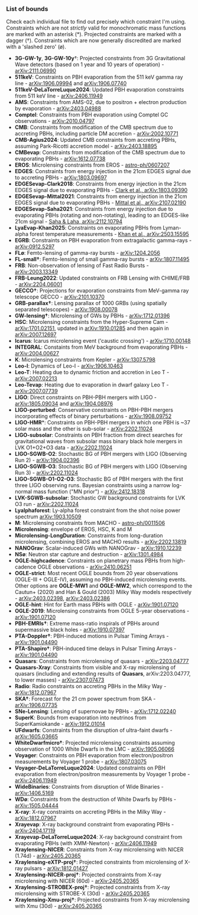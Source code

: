 ### List of bounds

Check each individual file to find out precisely which constraint I'm using.
Constraints which are not *strictly* valid for monochromatic mass functions are marked with an asterisk (*). Projected constraints are marked with a dagger (†). Constraints which are now generally discredited are marked with a 'slashed zero' (ø).

- **3G-GW-1y**, **3G-GW-10y**†: Projected constraints from 3G Gravitational Wave detectors (based on 1 year and 10 years of operation) - [arXiv:2111.06990](https://arxiv.org/abs/2111.06990)  
- **511keV**: Constraints on PBH evaporation from the 511 keV gamma ray line - [arXiv:1906.09994](https://arxiv.org/abs/1906.09994) and [arXiv:1906.07740](https://arxiv.org/abs/1906.07740) 
- **511keV-DeLaTorreLuque2024**: Updated PBH evaporation constraints from 511 keV line - [arXiv:2406.11949](https://arxiv.org/abs/2406.11949)  
- **AMS**: Constraints from AMS-02, due to positron + electron production by evaporation - [arXiv:2403.04988](https://arxiv.org/abs/2403.04988)  
- **Comptel**: Constraints from PBH evaporation using Comptel GC observations - [arXiv:2010.04797](https://arxiv.org/abs/2010.04797)  
- **CMB**: Constraints from modification of the CMB spectrum due to accreting PBHs, including particle DM accretion - [arXiv:2002.10771](https://arxiv.org/abs/2002.10771) 
- **CMB-Agius2024**: Updated CMB constraints from accreting PBHs, assuming Park-Ricotti accretion model - [arXiv:2403.18895](https://arxiv.org/abs/2403.18895)  
- **CMBevap**: Constraints from modification of the CMB spectrum due to evaporating PBHs - [arXiv:1612.07738](https://arxiv.org/abs/1612.07738)
- **EROS**: Microlensing constraints from EROS - [astro-ph/0607207](https://arxiv.org/abs/astro-ph/0607207)  
- **EDGES**: Constraints from energy injection in the 21cm EDGES signal due to accreting PBHs - [arXiv:1803.09697](https://arxiv.org/abs/1803.09697)  
- **EDGESevap-Clark2018**: Constraints from energy injection in the 21cm EDGES signal due to evaporating PBHs - [Clark et al., arXiv:1803.09390](https://arxiv.org/abs/1803.09390)  
- **EDGESevap-Mittal2021**: Constraints from energy injection in the 21cm EDGES signal due to evaporating PBHs - [Mittal et al., arXiv:2107.02190](https://arxiv.org/abs/2107.02190)
- **EDGESevap-Saha2021**: Constraints from energy injection due to evaporating PBHs (rotating and non-rotating), leading to an EDGES-like 21cm signal - [Saha & Laha, arXiv:2112.10794](https://arxiv.org/abs/2112.10794)  
- **LyaEvap-Khan2025**: Constraints on evaporating PBHs from Lyman-alpha forest temperature measurements - [Khan et al., arXiv:2503.15595](https://arxiv.org/abs/2503.15595)
- **EGRB**: Constraints on PBH evaporation from extragalactic gamma-rays - [arXiv:0912.5297](https://arxiv.org/abs/0912.5297)  
- **FLø**: Femto-lensing of gamma-ray bursts - [arXiv:1204.2056](https://arxiv.org/abs/1204.2056)  
- **FL-small†**: Femto-lensing of small gamma-ray bursts - [arXiv:1807.11495](https://arxiv.org/abs/1807.11495)  
- **FRB**: Non-observation of lensing of Fast Radio Bursts - [arXiv:2003.13349](https://arxiv.org/abs/2003.13349)
- **FRB-Leung2022**: Updated constraints on FRB Lensing with CHIME/FRB - [arXiv:2204.06001](https://arxiv.org/abs/2204.06001)  
- **GECCO†**: Projections for evaporation constraints from MeV-gamma ray telescope GECCO - [arXiv:2101.10370](https://arxiv.org/abs/2101.10370)
- **GRB-parallax†**: Lensing parallax of 1000 GRBs (using spatially separated telescopes) - [arXiv:1908.00078](https://arxiv.org/abs/1908.00078)  
- **GW-lensing†**: Microlensing of GWs by PBHs - [arXiv:1712.01396](https://arxiv.org/abs/1712.01396)  
- **HSC**: Microlensing constraints from the Hyper-Supreme Cam - [arXiv:1701.02151](https://arxiv.org/abs/1701.02151), updated in [arXiv:1910.01285](https://arxiv.org/abs/1910.01285) and then again in [arXiv:2007.12697](https://arxiv.org/abs/2007.12697) 
- **Icarus**: Icarus microlensing event ('caustic crossing') - [arXiv:1710.00148](https://arxiv.org/abs/1710.00148)  
- **INTEGRAL**: Constaints from MeV background from evaporating PBHs - [arXiv:2004.00627](https://arxiv.org/abs/2004.00627)  
- **K**: Microlensing constraints from Kepler - [arXiv:1307.5798](https://arxiv.org/abs/1307.5798)  
- **Leo-I**: Dynamics of Leo-I -  [arXiv:1906.10463](https://arxiv.org/abs/1906.10463)  
- **Leo-T**: Heating due to dynamic friction and accretion in Leo T - [arXiv:2007.02213](https://arxiv.org/abs/2007.02213)  
- **Leo-Tevap**: Heating due to evaporation in dwarf galaxy Leo T - [arXiv:2007.07739](https://arxiv.org/abs/2007.07739)  
- **LIGO**: Direct constraints on PBH-PBH mergers with LIGO - [arXiv:1805.09034](https://arxiv.org/abs/1805.09034) and [arXiv:1904.08976](https://arxiv.org/abs/1904.08976)  
- **LIGO-perturbed**: Conservative constraints on PBH-PBH mergers incorporating effects of binary perturbations - [arXiv:1908.09752](https://arxiv.org/abs/1908.09752)  
- **LIGO-HMR***: Constraints on PBH-PBH mergers in which one PBH is ~37 solar mass and the other is sub-solar - [arXiv:2202.11024](https://arxiv.org/abs/2202.11024) 
- **LIGO-subsolar**: Constraints on PBH fraction from direct searches for gravitational waves from subsolar mass binary black hole mergers in LVK O1+O2+O3 data - [arXiv:2202.11024](https://arxiv.org/abs/2202.11024)
- **LIGO-SGWB-O2**: Stochastic BG of PBH mergers with LIGO (Observing Run 2) - [arXiv:1904.02396](https://arxiv.org/abs/1904.02396)
- **LIGO-SGWB-O3**: Stochastic BG of PBH mergers with LIGO (Observing Run 3) - [arXiv:2202.11024](https://arxiv.org/abs/2202.11024)  
- **LIGO-SGWB-O1-O2-O3**: Stochastic BG of PBH mergers with the first three LIGO observing runs. Bayesian constraints using a narrow log-normal mass function ("MN prior") - [arXiv:2412.18318](https://arxiv.org/abs/2412.18318)  
- **LVK-SGWB-subsolar**: Stochastic GW background constraints for LVK O3 run - [arXiv:2202.11024](https://arxiv.org/abs/2202.11024)  
- **Lyalphaforest**: Ly-alpha forest constraint from the shot noise power spectrum [arXiv:1903.10509](https://arxiv.org/abs/1903.10509)  
- **M**: Microlensing constraints from MACHO - [astro-ph/0011506](https://arxiv.org/abs/astro-ph/0011506)  
- **Microlensing**: envelope of EROS, HSC, K and M  
- **Microlensing-LongDuration**: Constraints from long-duration microlensing, combining EROS and MACHO results - [arXiv:2202.13819](https://arxiv.org/abs/2202.13819)  
- **NANOGrav**: Scalar-induced GWs with NANOGrav - [arXiv:1910.12239](https://arxiv.org/abs/1910.12239)
- **NSø**: Neutron star capture and destruction - [arXiv:1301.4984](https://arxiv.org/abs/1301.4984)  
- **OGLE-highcadence**: Constraints on planetrary mass PBHs from high-cadence OGLE observations - [arXiv:2410.06251](https://arxiv.org/pdf/2410.06251)  
- **OGLE-strict**: Most recent OGLE bounds from 20 year observations (OGLE-III + OGLE-IV), assuming no PBH-induced microlensing events. Other options are **OGLE-MW1** and **OGLE-MW2**, which correspond to the Cautun+ (2020) and Han & Gould (2003) Milky Way models respectively - [arXiv:2403.02398](https://arxiv.org/abs/2403.02398), [arXiv:2403.02386](https://arxiv.org/abs/2403.02386)
- **OGLE-hint**: Hint for Earth mass PBHs with OGLE - [arXiv:1901.07120](https://arxiv.org/abs/1901.07120)
- **OGLE-2019**: Microlensing constraints from OGLE 5-year observations - [arXiv:1901.07120](https://arxiv.org/abs/1901.07120)  
- **PBH-EMRIs†**: Extreme mass-ratio inspirals of PBHs around supermassive black holes - [arXiv:1910.07397](https://arxiv.org/abs/1910.07397)  
- **PTA-Doppler†**: PBH-induced motions in Pulsar Timing Arrays - [arXiv:1901.04490](https://arxiv.org/abs/1901.04490)  
- **PTA-Shapiro†**: PBH-induced time delays in Pulsar Timing Arrays - [arXiv:1901.04490](https://arxiv.org/abs/1901.04490)  
- **Quasars**: Constraints from microlensing of quasars - [arXiv:2203.04777](https://arxiv.org/abs/2203.04777)
- **Quasars-Xray**: Constraints from visible and X-ray microlensing of quasars (including and extending results of **Quasars**, arXiv:2203.04777, to lower masses) - [arXiv:2307.07473](https://arxiv.org/abs/2307.07473)  
- **Radio**: Radio constraints on accreting PBHs in the Milky Way - [arXiv:1812.07967](https://arxiv.org/abs/1812.07967)  
- **SKA†**: Forecast for the 21 cm power spectrum from SKA - [arXiv:1906.07735](https://arxiv.org/abs/1906.07735)  
- **SNe-Lensing**: Lensing of supernovae by PBHs - [arXiv:1712.02240](https://arxiv.org/abs/1712.02240)  
- **SuperK**: Bounds from evaporation into neutrinos from SuperKamiokande - [arXiv:1912.01014](https://arxiv.org/abs/1912.01014)  
- **UFdwarfs**: Constraints from the disruption of ultra-faint dwarfs - [arXiv:1605.03665](https://arxiv.org/abs/1605.03665)  
- **WhiteDwarfmicro†**: Projected microlensing constraints assuming observation of 1000 White Dwarfs in the LMC - [arXiv:1905.06066](https://arxiv.org/abs/1905.06066)
- **Voyager**: Constraints on PBH evaporation from electron/positron measurements by Voyager 1 probe - [arXiv:1807.03075](https://arxiv.org/abs/1807.03075)  
- **Voyager-DeLaTorreLuque2024**: Updated constraints on PBH evaporation from electron/positron measurements by Voyager 1 probe - [arXiv:2406.11949](https://arxiv.org/abs/2406.11949)  
- **WideBinaries**: Constraints from disruption of Wide Binaries - [arXiv:1406.5169](https://arxiv.org/abs/1406.5169)  
- **WDø**: Constraints from the destruction of White Dwarfs by PBHs - [arXiv:1505.04444](https://arxiv.org/abs/1505.04444)   
- **X-ray**: X-ray constraints on accreting PBHs in the Milky Way - [arXiv:1812.07967](https://arxiv.org/abs/1812.07967)   
- **Xrayevap**: X-ray background constraint from evaporating PBHs - [arXiv:2404.17119](https://arxiv.org/abs/2404.17119)  
- **Xrayevap-DeLaTorreLuque2024**: X-ray background constraint from evaporating PBHs (with XMM-Newton) - [arXiv:2406.11949](https://arxiv.org/abs/2406.11949)
- **Xraylensing-NICER**: Constraints from X-ray microlensing with NICER (1.74d) - [arXiv:2405.20365](https://arxiv.org/abs/2405.20365)    
- **Xraylensing-eXTP-proj†**: Projected constraints from microlensing of X-ray pulsars - [arXiv:1812.01427](https://arxiv.org/abs/1812.01427)
- **Xraylensing-NICER-proj†**: Projected constraints from X-ray microlensing with NICER (60d) - [arXiv:2405.20365](https://arxiv.org/abs/2405.20365)   
- **Xraylensing-STROBEX-proj†**: Projected constraints from X-ray microlensing with STROBE-X (30d) - [arXiv:2405.20365](https://arxiv.org/abs/2405.20365)  
- **Xraylensing-Xmu-proj†**: Projected constraints from X-ray microlensing with Xmu (30d) - [arXiv:2405.20365](https://arxiv.org/abs/2405.20365)  

